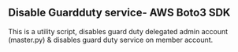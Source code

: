 ## Disable Guardduty service- AWS Boto3 SDK

This is a utility script, disables guard duty delegated admin account (master.py) & disables guard duty service on member account.

